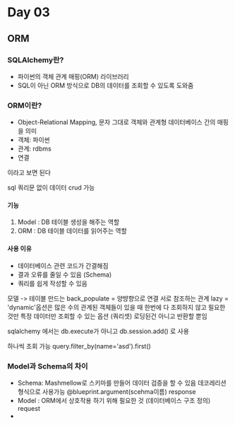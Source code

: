 # Day 03 
## ORM 
### SQLAlchemy란?
- 파이썬의 객체 관계 매핑(ORM) 라이브러리 
- SQL이 아닌 ORM 방식으로 DB의 데이터를 조회할 수 있도록 도와줌

### ORM이란?
- Object-Relational Mapping, 문자 그대로 객체와 관계형 데이터베이스 간의 매핑을 의미
- 객체: 파이썬
- 관계: rdbms
- 연결 

이라고 보면 된다 

sql 쿼리문 없이 데이터 crud 가능 

#### 기능
1. Model : DB 테이블 생성을 해주는 역할 
2. ORM : DB 테이블 데이터를 읽어주는 역할 

#### 사용 이유 
- 데이터베이스 관련 코드가 간결해짐
- 결과 오류를 줄일 수 있음 (Schema)
- 쿼리를 쉽게 작성할 수 있음

모델 -> 테이블 만드는
back_populate = 양뱡향으로 연결 서로 참조하는 관계
lazy = 'dynamic'옵션은 많은 수의 관계된 객체들이 있을 때 한번에 다 조회하지 않고 필요한 것만 특정 데이터만 조회할 수 있는 옵션 (쿼리셋) 로딩된건 아니고 반환할 뿐임

sqlalchemy 에서는 db.execute가 아니고 db.session.add() 로 사용 

하나씩 조회 가능
query.filter_by(name='asd').first()

### Model과 Schema의 차이
- Schema: Mashmellow로 스키마를 만들어 데이터 검증을 할 수 있음 데코레리션 형식으로 사용가능 @blueprint.argument(scehma이름) response
- Model : ORM에서 상호작용 하기 위해 필요한 것 (데이터베이스 구조 정의) request
- 